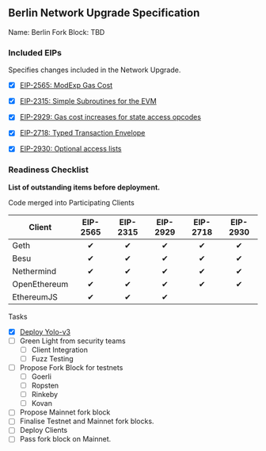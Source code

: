 

## Berlin Network Upgrade Specification

Name: Berlin
Fork Block: TBD

### Included EIPs
Specifies changes included in the Network Upgrade.

  - [x] [EIP-2565: ModExp Gas Cost](https://eips.ethereum.org/EIPS/eip-2565)
  - [x] [EIP-2315: Simple Subroutines for the EVM](https://eips.ethereum.org/EIPS/eip-2315)
  - [x] [EIP-2929: Gas cost increases for state access opcodes](https://eips.ethereum.org/EIPS/eip-2929)
  - [x] [EIP-2718: Typed Transaction Envelope](https://eips.ethereum.org/EIPS/eip-2718)
  - [x] [EIP-2930: Optional access lists](https://eips.ethereum.org/EIPS/eip-2930)


 ### Readiness Checklist
 
**List of outstanding items before deployment.**
 
Code merged into Participating Clients

|  **Client**  | EIP-2565 | EIP-2315 | EIP-2929 | EIP-2718 | EIP-2930  |
|--------------|:--------:|:--------:|:--------:|:--------:|:---------:|
| Geth         | ✔        | ✔        | ✔        | ✔        | ✔         |
| Besu         | ✔        | ✔        | ✔        | ✔        | ✔         |
| Nethermind   | ✔        | ✔        | ✔        | ✔        | ✔         |
| OpenEthereum | ✔        | ✔        | ✔        | ✔        | ✔         |
| EthereumJS   | ✔        | ✔        | ✔        |          |           |
 
 Tasks 
 - [x] [Deploy Yolo-v3](https://github.com/ethereum/eth1.0-specs/blob/master/client-integration-testnets/YOLOv3.md)
 - [ ] Green Light from security teams
   - [ ] Client Integration
   - [ ] Fuzz Testing
 - [ ] Propose Fork Block for testnets
   - [ ] Goerli
   - [ ] Ropsten
   - [ ] Rinkeby
   - [ ] Kovan
 - [ ] Propose Mainnet fork block
 - [ ] Finalise Testnet and Mainnet fork blocks.
 - [ ] Deploy Clients
 - [ ] Pass fork block on Mainnet.
